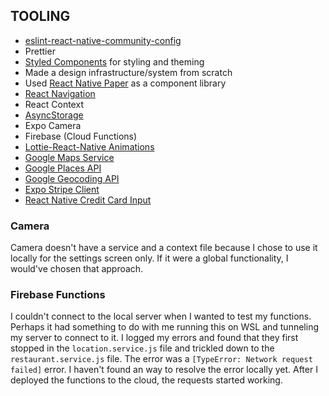 ## TOOLING

- [eslint-react-native-community-config](https://github.com/facebook/react-native/tree/main/packages/eslint-config-react-native-community)
- Prettier
- [Styled Components](https://styled-components.com/) for styling and theming
- Made a design infrastructure/system from scratch
- Used [React Native Paper](https://callstack.github.io/react-native-paper) as a component library
- [React Navigation](https://reactnavigation.org/)
- React Context
- [AsyncStorage](https://react-native-async-storage.github.io/async-storage/docs/install/)
- Expo Camera
- Firebase (Cloud Functions)
- [Lottie-React-Native Animations](https://github.com/lottie-react-native/lottie-react-native)
- [Google Maps Service](https://github.com/googlemaps/google-maps-services-js)
- [Google Places API](https://developers.google.com/maps/documentation/places/web-service)
- [Google Geocoding API](https://developers.google.com/maps/documentation/geocoding/)
- [Expo Stripe Client](https://github.com/expo/stripe-expo)
- [React Native Credit Card Input](https://www.npmjs.com/package/react-native-credit-card-input)

### Camera

Camera doesn't have a service and a context file because I chose to use it locally for the settings screen only. If it were a global functionality, I would've chosen that approach.

### Firebase Functions

I couldn't connect to the local server when I wanted to test my functions. Perhaps it had something to do with me running this on WSL and tunneling my server to connect to it.
I logged my errors and found that they first stopped in the `location.service.js` file and trickled down to the `restaurant.service.js` file. The error was a `[TypeError: Network request failed]` error. I haven't found an way to resolve the error locally yet.
After I deployed the functions to the cloud, the requests started working.

